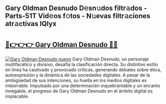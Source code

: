 ## Gary Oldman Desnudo D𝚎sn𝚞dos filtr𝚊dos - Parts-51T Vid𝚎os f𝚘tos - N𝚞evas filtr𝚊ciones atr𝚊ctivas IQlyx

# <h2><a href="http://mbatmwe.tromn.icu/?c=Gary+Oldman+Desnudo">🔗👉👉👉 Gary Oldman Desnudo 🔗🔗</a></h2>

[![Gary Oldman Desnudo nuevo](https://i.imgur.com/pEAQMta.gif)](http://mbatmwe.tromn.icu/?c=Gary+Oldman+Desnudo)
Gary Oldman Desnudo, un personaje multifacético y divisivo, desafía la clasificación directa. Su distintivo estilo en línea ha cautivado y provocado críticas, generando debates sobre ética, autoexpresión y la dinámica de las sociedades digitales. A pesar de la ambigüedad de sus intenciones, su huella en los medios digitales es imborrable. Impulsado por una determinación inquebrantable y un encanto innegable, el progreso de Gary Oldman Desnudo en el ámbito digital es implacable.
